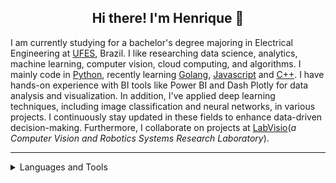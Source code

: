 <h2 align="center">Hi there! I'm Henrique 👋 </h2>

I am currently studying for a bachelor's degree majoring in Electrical Engineering at [UFES](https://www.ufes.br/), Brazil.
I like researching data science, analytics, machine learning, computer vision, cloud computing, and algorithms. 
I mainly code in [Python](https://www.python.org/), recently learning [Golang](https://go.dev/), 
[Javascript](https://developer.mozilla.org/pt-BR/docs/Web/JavaScript)  and [C++](https://isocpp.org/).
I have hands-on experience with BI tools like Power BI and Dash Plotly for data analysis and visualization. 
In addition, I've applied deep learning techniques, including image classification and neural networks, in various projects.
I continuously stay updated in these fields to enhance data-driven decision-making.
Furthermore, I collaborate on projects at [LabVisio](https://visio.ufes.br/)(*a Computer Vision and Robotics Systems Research Laboratory*).

---

<details>
    <summary> Languages and Tools </summary>
    <br>
        <p align="center">
            <a href="https://www.python.org/">
                <img src="https://cdn.jsdelivr.net/gh/devicons/devicon/icons/python/python-original.svg" alt,title="Python" height="40" width="40" />
            </a>
            <a href="https://isocpp.org/">
                <img src="https://cdn.jsdelivr.net/gh/devicons/devicon/icons/cplusplus/cplusplus-original.svg" alt,title="C++" height="40" width="40" />
            </a>
            <a href="https://www.mathworks.com/products/matlab.html">
                <img src="https://cdn.jsdelivr.net/gh/devicons/devicon/icons/matlab/matlab-original.svg" alt,title="MatLab" height="40" width="40" />
            </a>
            <a href="https://www.markdownguide.org/">
                <img src="https://cdn.jsdelivr.net/gh/devicons/devicon/icons/markdown/markdown-original.svg" alt,title="Markdown" height="40" width="40" />
            </a>
            <a href="https://www.arduino.cc/">
                <img src="https://cdn.jsdelivr.net/gh/devicons/devicon/icons/arduino/arduino-original.svg" alt,title="Arduino" height="40" width="40" />
            </a>
            <a href="https://flask.palletsprojects.com/en/2.1.x/">
                <img src="https://cdn.jsdelivr.net/gh/devicons/devicon/icons/flask/flask-original.svg" alt,title="Flask" height="40" width="40" />
            </a>
            <a href="https://opencv.org/">
                <img src="https://cdn.jsdelivr.net/gh/devicons/devicon/icons/opencv/opencv-original.svg" alt,title="OpenCV" height="40" width="40" />
            </a>
            <a href="https://jupyter.org/">
                <img src="https://upload.wikimedia.org/wikipedia/commons/thumb/3/38/Jupyter_logo.svg/1200px-Jupyter_logo.svg.png" alt,title="Jupyter Notebooks" height="40" width="40" />
            </a>
            <a href="https://numpy.org/">
                <img src="https://cdn.jsdelivr.net/gh/devicons/devicon/icons/numpy/numpy-original.svg" alt,title="Numpy" height="40" width="40" />
            </a>
            <a href="https://code.visualstudio.com/">
                <img src="https://cdn.jsdelivr.net/gh/devicons/devicon/icons/vscode/vscode-original.svg" alt,title="VSCode" height="40" width="40" />
            </a>
            <a href="https://www.linux.org/">
                <img src="https://cdn.jsdelivr.net/gh/devicons/devicon/icons/linux/linux-original.svg" alt,title="Linux" height="40" width="40" />
            </a>
            <a href="https://ubuntu.com/">
                <img src="https://cdn.jsdelivr.net/gh/devicons/devicon/icons/ubuntu/ubuntu-plain.svg" alt,title="Ubuntu" height="40" width="40" />
            </a>
            <a href="https://powerbi.microsoft.com/">
              <img src="https://dotnet.microsoft.com/blob-assets/images/customers/power-bi.png" alt,title="Power BI" height="40" width="40" />
            </a>  
            <a href="https://dash.plotly.com/">
              <img src="https://www.vectorlogo.zone/logos/plot_ly/plot_ly-ar21.png" alt,title="Plotly" height="40" width="40" />
            </a>
       
